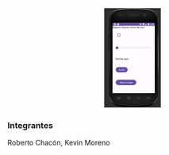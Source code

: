 <div align="center" width="100%">
  <img style="height: 200px" src="img.jpeg" />
</div>

### Integrantes
Roberto Chacón, Kevin Moreno